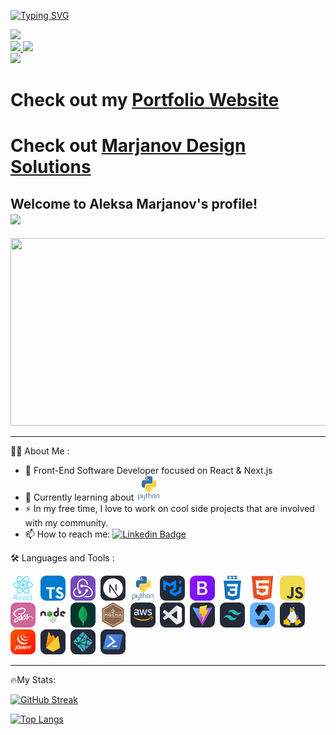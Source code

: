  
[![Typing SVG](https://readme-typing-svg.herokuapp.com?size=20&vCenter=true&lines=Passionate+Software+Developer)](https://git.io/typing-svg)

<div id="header" align="left"> 
  <img src="https://media0.giphy.com/media/gjrYDwbjnK8x36xZIO/giphy.gif?cid=790b7611a95eaceb161f09c503011e05d4a3660e7c194037&rid=giphy.gif&ct=s" width="200"/>
  <div id="badges">
  <a href="https://www.linkedin.com/in/aleksamarjanov/">
  <img src="https://img.shields.io/badge/LinkedIn-blue?logo=linkedin&logoColor=white&style=for-the-badge"
  </a>
  <a href="https://twitter.com/beli1337">
  <img src="https://img.shields.io/badge/Twitter-blue?style=for-the-badge&logo=twitter&logoColor=white">
  </a>
 </div>
    <img src="https://komarev.com/ghpvc/?username=AleksaMarjanov"> <br/>
  <h1>
       Check out my
      <a href="https://aleksamarjanov.com" target="_blank">Portfolio Website</a>
      </h1>
    <h1>
       Check out
      <a href="https://marjanovdesignsolutions.com" target="_blank">Marjanov Design Solutions</a>
      </h1>
        <h2>
      Welcome to Aleksa Marjanov's profile!<br/>
      <img src="https://media.giphy.com/media/hvRJCLFzcasrR4ia7z/giphy.gif" width="50"/>
    </h2>
</div>
 <div align="left">
  <img src="https://media.giphy.com/media/dWesBcTLavkZuG35MI/giphy.gif" width="600" height="300"/><br>
</div>
 <hr>
  
  👨‍💻 About Me :

- 🔭 Front-End Software Developer focused on React & Next.js
- 🌴 Currently learning about <img src="https://raw.githubusercontent.com/devicons/devicon/1119b9f84c0290e0f0b38982099a2bd027a48bf1/icons/python/python-original-wordmark.svg" title="python" alt="python" width="40">&nbsp;
- ⚡ In my free time, I love to work on cool side projects that are involved with my community.
- 📫 How to reach me: [![Linkedin Badge](https://img.shields.io/badge/-linkedin-blue?style=flat&logo=Linkedin&logoColor=white)](https://www.linkedin.com/in/aleksamarjanov/)
 
 
 :hammer_and_wrench: Languages and Tools : 
  <div>
  <img src="https://github.com/devicons/devicon/blob/master/icons/react/react-original-wordmark.svg" title="React" alt="React" width="40" height="40"/>&nbsp;
  <img src="https://github.com/tandpfun/skill-icons/blob/main/icons/TypeScript.svg" title="TypeScript" alt="TypeScript" width="40" height="40"/>&nbsp;
  <img src="https://github.com/tandpfun/skill-icons/blob/main/icons/Redux.svg" title="redux" alt="redux" width="40">&nbsp;
   <img src="https://github.com/tandpfun/skill-icons/blob/main/icons/NextJS-Dark.svg" title="nextjs" alt="nextjs" width="40">&nbsp;
    <img src="https://raw.githubusercontent.com/devicons/devicon/1119b9f84c0290e0f0b38982099a2bd027a48bf1/icons/python/python-original-wordmark.svg" title="python" alt="python" width="40">&nbsp;
   <img src="https://github.com/tandpfun/skill-icons/blob/main/icons/MaterialUI-Dark.svg" title="mui" alt="mui" width="40">&nbsp;
    <img src="https://github.com/tandpfun/skill-icons/blob/main/icons/Bootstrap.svg" title="bootstrap" alt="bootstrap" width="40">&nbsp;
  <img src="https://github.com/devicons/devicon/blob/master/icons/css3/css3-plain-wordmark.svg"  title="CSS3" alt="CSS" width="40" height="40"/>&nbsp;
  <img src="https://github.com/devicons/devicon/blob/master/icons/html5/html5-original.svg" title="HTML5" alt="HTML" width="40" height="40"/>&nbsp;
  <img src="https://github.com/tandpfun/skill-icons/blob/main/icons/JavaScript.svg" title="JavaScript" alt="JavaScript" width="40" height="40"/>&nbsp;
  <img src="https://github.com/tandpfun/skill-icons/blob/main/icons/Sass.svg" title="sass" alt="sass" width="40">&nbsp;
   <img src="https://github.com/devicons/devicon/blob/master/icons/nodejs/nodejs-original-wordmark.svg" title="NodeJS" alt="NodeJS" width="40" height="40"/>&nbsp;
   <img src="https://github.com/tandpfun/skill-icons/blob/main/icons/MongoDB.svg" title="MongoDB" alt="MongoDB" width="40">&nbsp;
   <img src="https://github.com/devicons/devicon/blob/master/icons/mocha/mocha-plain.svg" title="mocha" alt="mocha" width="40">&nbsp;
   <img src="https://github.com/tandpfun/skill-icons/blob/main/icons/AWS-Dark.svg" title="aws" alt="aws" width="40">&nbsp;
   <img src="https://github.com/tandpfun/skill-icons/blob/main/icons/VSCode-Dark.svg" title="vscode" alt="vscode" width="40">&nbsp;
   <img src="https://github.com/tandpfun/skill-icons/blob/main/icons/Vite-Dark.svg" title="vite" alt="vite" width="40">&nbsp;
   <img src="https://github.com/tandpfun/skill-icons/blob/main/icons/TailwindCSS-Dark.svg" title="tailwind" alt="tailwind" width="40">&nbsp;
   <img src="https://github.com/tandpfun/skill-icons/blob/main/icons/Solidity.svg" title="solidty" alt="solidty" width="40">&nbsp;  
   <img src="https://github.com/tandpfun/skill-icons/blob/main/icons/Linux-Dark.svg" title="linux" alt="linux" width="40">&nbsp;
   <img src="https://github.com/tandpfun/skill-icons/blob/main/icons/JQuery.svg" title="jquery" alt="jquery" width="40">&nbsp;
   <img src="https://github.com/tandpfun/skill-icons/blob/main/icons/Firebase-Dark.svg" title="firebase" alt="firebase" width="40">&nbsp;
   <img src="https://github.com/tandpfun/skill-icons/blob/main/icons/Netlify-Dark.svg" title="netlify" alt="netlify" width="40">&nbsp;
   <img src="https://github.com/tandpfun/skill-icons/blob/main/icons/Powershell-Dark.svg" title="powershell" alt="powershell" width="40">&nbsp;
   <img src="" title="" alt="" width="40">&nbsp;
</div>
 
<hr> 
  🔥My Stats: 
 
 
[![GitHub Streak](https://github-readme-streak-stats.herokuapp.com?user=AleksaMarjanov&theme=dark&date_format=M%20j%5B%2C%20Y%5D)](https://git.io/streak-stats)

  
  [![Top Langs](https://github-readme-stats.vercel.app/api/top-langs/?username=AleksaMarjanov)](https://github.com/anuraghazra/github-readme-stats) 
  
  
 
